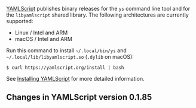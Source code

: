 <!-- NOTE: Leave these long lines alone. Don't wrap. -->
[YAMLScript](https://yamlscript.org) publishes binary releases for the `ys` command line tool and for the `libyamlscript` shared library.
The following architectures are currently supported:

* Linux / Intel and ARM
* macOS / Intel and ARM

Run this command to install `~/.local/bin/ys` and `~/.local/lib/libyamlscript.so` (`.dylib` on macOS):

```
$ curl https://yamlscript.org/install | bash
```

See [Installing YAMLScript](https://github.com/yaml/yamlscript/wiki/Installing-YAMLScript) for more detailed information.


## Changes in YAMLScript version 0.1.85


